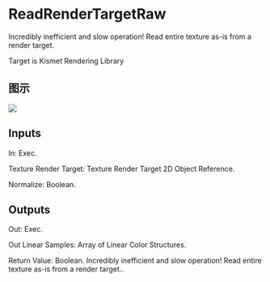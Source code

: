 # ReadRenderTargetRaw

Incredibly inefficient and slow operation! Read entire texture as-is from a render target.

Target is Kismet Rendering Library

## 图示

![]($-20221218-20384186.png)

## Inputs

In: Exec.

Texture Render Target: Texture Render Target 2D Object Reference.

Normalize: Boolean.  

## Outputs

Out: Exec.

Out Linear Samples: Array of Linear Color Structures.

Return Value: Boolean. Incredibly inefficient and slow operation! Read entire texture as-is from a render target..

